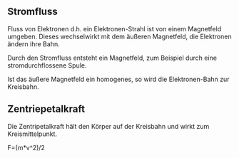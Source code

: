 ## Stromfluss

Fluss von Elektronen d.h. ein Elektronen-Strahl ist von einem Magnetfeld umgeben. Dieses wechselwirkt mit dem äußeren Magnetfeld, die Elektronen ändern ihre Bahn.

Durch den Stromfluss entsteht ein Magnetfeld, zum Beispiel durch eine stromdurchflossene Spule.

Ist das äußere Magnetfeld ein homogenes, so wird die Elektronen-Bahn zur Kreisbahn.

##  Zentriepetalkraft

Die Zentripetalkraft hält den Körper auf der Kreisbahn und wirkt zum Kreismittelpunkt.

F=(m*v^2)/2
